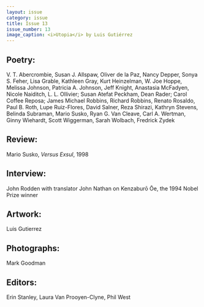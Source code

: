 ```yaml
---
layout: issue
category: issue
title: Issue 13
issue_number: 13
image_caption: <i>Utopia</i> by Luis Gutiérrez
---
```


## Poetry:

V. T. Abercrombie, Susan J. Allspaw, Oliver de la Paz, Nancy Depper, Sonya S. Feher, Lisa Grable, Kathleen Gray, Kurt Heinzelman, W. Joe Hoppe, Melissa Johnson, Patricia A. Johnson, Jeff Knight, Anastasia McFadyen, Nicole Naiditch, L. L. Ollivier; Susan Atefat Peckham, Dean Rader; Carol Coffee Reposa; James Michael Robbins, Richard Robbins, Renato Rosaldo, Paul B. Roth, Lupe Ruiz-Flores, David Salner, Reza Shirazi, Kathryn Stevens, Belinda Subraman, Mario Susko, Ryan G. Van Cleave, Carl A. Wertman, Ginny Wiehardt, Scott Wiggerman, Sarah Wolbach, Fredrick Zydek  

## Review:
Mario Susko, *Versus Exsul*, 1998  

## Interview:
John Rodden with translator John Nathan on Kenzaburō Ōe, the 1994 Nobel Prize winner  

## Artwork:
Luis Gutierrez  

## Photographs:
Mark Goodman  

## Editors:  
Erin&nbsp;Stanley, Laura&nbsp;Van&nbsp;Prooyen-Clyne, Phil&nbsp;West  

